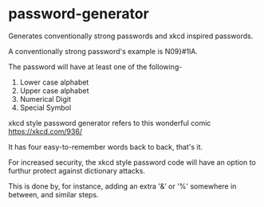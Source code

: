 # password-generator
Generates conventionally strong passwords and xkcd inspired passwords.

A conventionally strong password's example is N09}#1lA.

The password will have at least one of the following-
1. Lower case alphabet
2. Upper case alphabet
3. Numerical Digit
4. Special Symbol

xkcd style password generator refers to this wonderful comic https://xkcd.com/936/

It has four easy-to-remember words back to back, that's it.

For increased security, the xkcd style password code will have an option to furthur protect against dictionary attacks.

This is done by, for instance, adding an extra '&' or '%' somewhere in between, and similar steps.
